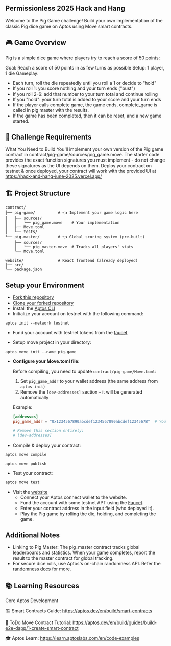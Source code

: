 ## Permissionless 2025 Hack and Hang

Welcome to the Pig Game challenge! Build your own implementation of the classic Pig dice game on Aptos using Move smart contracts.

## 🎮 Game Overview
Pig is a simple dice game where players try to reach a score of 50 points:

Goal: Reach a score of 50 points in as few turns as possible
Setup: 1 player, 1 die
Gameplay:

- Each turn, roll the die repeatedly until you roll a 1 or decide to "hold"
- If you roll 1: you score nothing and your turn ends ("bust")
- If you roll 2-6: add that number to your turn total and continue rolling
- If you "hold": your turn total is added to your score and your turn ends
- If the player calls complete game, the game ends, complete_game is called in pig master with the results.
- If the game has been completed, then it can be reset, and a new game started.

## 🎯 Challenge Requirements
What You Need to Build
You'll implement your own version of the Pig game contract in contract/pig-game/sources/pig_game.move. The starter code provides the exact function signatures you must implement - do not change these signatures as the UI depends on them. Deploy your contract on testnet & once deployed, your contract will work with the provided UI at https://hack-and-hang-june-2025.vercel.app/

## 🏗️ Project Structure
```
contract/
├── pig-game/          # 👈 Implement your game logic here
│   ├── sources/
│   │   └── pig_game.move    # Your implementation
│   ├── Move.toml
│   └── tests/
└── pig-master/        # 👈 Global scoring system (pre-built)
    ├── sources/
    │   └── pig_master.move  # Tracks all players' stats
    └── Move.toml

website/               # React frontend (already deployed)
├── src/
└── package.json
```

## Setup your Environment

- [Fork this repository](https://github.com/aptos-labs/hack-and-hang-june-2025/fork)
- [Clone your forked repository](https://docs.github.com/en/repositories/creating-and-managing-repositories/cloning-a-repository)
- Install the [Aptos CLI](https://aptos.dev/en/build/cli)
- Initialize your account on testnet with the following command:

`aptos init --network testnet`

- Fund your account with testnet tokens from the [faucet](https://aptos.dev/en/network/faucet)

- Setup move project in your directory:

`aptos move init --name pig-game`

- **Configure your Move.toml file:**
  
  Before compiling, you need to update `contract/pig-game/Move.toml`:
  
  1. Set `pig_game_addr` to your wallet address (the same address from `aptos init`)
  2. Remove the `[dev-addresses]` section - it will be generated automatically
  
  Example:
  ```toml
  [addresses]
  pig_game_addr = "0x1234567890abcdef1234567890abcdef12345678"  # Your wallet address
  
  # Remove this section entirely:
  # [dev-addresses]
  ```

- Compile & deploy your contract:

`aptos move compile` 

`aptos move publish`

- Test your contract:

`aptos move test`

* Visit the [website](https://hack-and-hang-june-2025.vercel.app/)
    * Connect your Aptos connect wallet to the website.
    * Fund the account with some testnet APT using the [Faucet](https://aptos.dev/en/network/faucet).
    * Enter your contract address in the input field (who deployed it).
    * Play the Pig game by rolling the die, holding, and completing the game.


## Additional Notes

- Linking to Pig Master: The pig_master contract tracks global leaderboards and statistics. When your game completes, report the result to the master contract for global tracking. 
- For secure dice rolls, use Aptos's on-chain randomness API. Refer the [randomness docs](https://aptos.dev/en/build/smart-contracts/randomness) for more.

## 📚 Learning Resources
Core Aptos Development

🏗️ Smart Contracts Guide: https://aptos.dev/en/build/smart-contracts

📖 ToDo Move Contract Tutorial: https://aptos.dev/en/build/guides/build-e2e-dapp/1-create-smart-contract

🎓 Aptos Learn: https://learn.aptoslabs.com/en/code-examples
